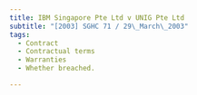```yaml
---
title: IBM Singapore Pte Ltd v UNIG Pte Ltd 
subtitle: "[2003] SGHC 71 / 29\_March\_2003"
tags:
  - Contract
  - Contractual terms
  - Warranties
  - Whether breached.

---
```


